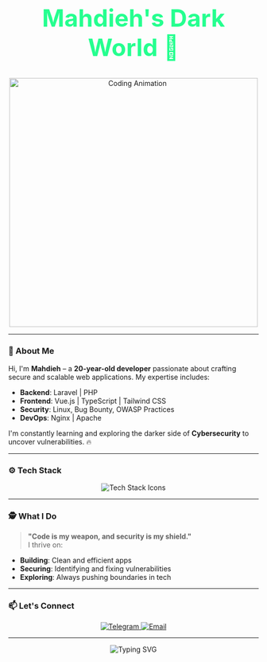 <h1 align="center" style="color: #25ff8f; font-size: 3rem;">
  Mahdieh's Dark World 👾
</h1>

<p align="center">
  <img src="https://media.giphy.com/media/1GEATImIxEXVR79Dhk/giphy.gif" width="500" alt="Coding Animation">
</p>

---

### 👤 About Me

Hi, I'm **Mahdieh** – a **20-year-old developer** passionate about crafting secure and scalable web applications. My expertise includes:

- **Backend**: Laravel | PHP  
- **Frontend**: Vue.js | TypeScript | Tailwind CSS  
- **Security**: Linux, Bug Bounty, OWASP Practices  
- **DevOps**: Nginx | Apache  

I'm constantly learning and exploring the darker side of **Cybersecurity** to uncover vulnerabilities. 🔥

---

### ⚙️ Tech Stack
<p align="center">
  <img src="https://skillicons.dev/icons?i=php,laravel,vue,typescript,linux,postgresql,nginx&perline=6" alt="Tech Stack Icons">
</p>

---

### 🕵️ What I Do
> **"Code is my weapon, and security is my shield."**  
I thrive on:  
- **Building**: Clean and efficient apps  
- **Securing**: Identifying and fixing vulnerabilities  
- **Exploring**: Always pushing boundaries in tech  

---

### 📫 Let's Connect
<p align="center">
  <a href="https://t.me/YourTelegramUsername" target="_blank">
    <img src="https://img.shields.io/badge/Telegram-2CA5E0?style=for-the-badge&logo=telegram&logoColor=white" alt="Telegram">
  </a>
  <a href="mailto:your-email@example.com" target="_blank">
    <img src="https://img.shields.io/badge/Email-D14836?style=for-the-badge&logo=gmail&logoColor=white" alt="Email">
  </a>
</p>

---

<p align="center">
  <img src="https://readme-typing-svg.herokuapp.com?font=Fira+Code&size=22&duration=4000&pause=1000&color=25FF8F&center=true&vCenter=true&width=600&lines=Building+secure+apps+is+my+art.;I+break+limits%2C+not+rules.;Welcome+to+my+realm." alt="Typing SVG">
</p>
